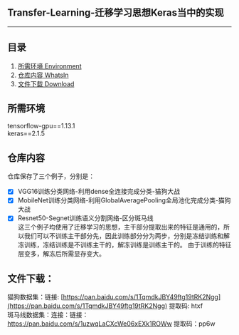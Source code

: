 ## Transfer-Learning-迁移学习思想Keras当中的实现
---

## 目录
1. [所需环境 Environment](#所需环境)
2. [仓库内容 WhatsIn](#仓库内容)
3. [文件下载 Download](#文件下载)

## 所需环境
tensorflow-gpu==1.13.1  
keras==2.1.5  

## 仓库内容
仓库保存了三个例子，分别是：
- [x] VGG16训练分类网络-利用dense全连接完成分类-猫狗大战   
- [x] MobileNet训练分类网络-利用GlobalAveragePooling全局池化完成分类-猫狗大战   
- [x] Resnet50-Segnet训练语义分割网络-区分斑马线  
这三个例子均使用了迁移学习的思想，主干部分提取出来的特征是通用的，所以我们可以不训练主干部分先，因此训练部分分为两步，分别是冻结训练和解冻训练，冻结训练是不训练主干的，解冻训练是训练主干的。 由于训练的特征层变多，解冻后所需显存变大。

## 文件下载：
猫狗数据集：链接: [https://pan.baidu.com/s/1TqmdkJBY49ftg19tRK2Ngg](https://pan.baidu.com/s/1TqmdkJBY49ftg19tRK2Ngg) 提取码: htxf  
斑马线数据集：连接：链接：https://pan.baidu.com/s/1uzwqLaCXcWe06xEXk1ROWw  提取码：pp6w   
